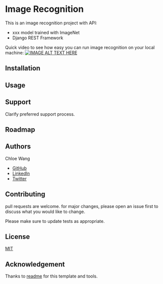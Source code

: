 # Image Recognition
This is an image recognition project with API:
- xxx model trained with ImageNet
- Django REST Framework

Quick video to see how easy you can run image recognition on your local machine:
[![IMAGE ALT TEXT HERE](https://img.youtube.com/vi/TC3C5jirBxU/0.jpg)](https://www.youtube.com/watch?v=TC3C5jirBxU)

## Installation


## Usage

## Support
Clarify preferred support process. 

## Roadmap

## Authors
Chloe Wang
* [GitHub](https://github.com/synergit/)
* [LinkedIn](https://www.linkedin.com/in/xwang-1a/)
* [Twitter](https://twitter.com/chloe_wang1)

## Contributing
pull requests are welcome. for major changes, please open an issue first to discuss what you would like to change.

Please make sure to update tests as appropriate.

## License
[MIT](https://choosealicense.com/licenses/mit/)

## Acknowledgement
Thanks to [readme](https://www.makeareadme.com/) for this template and tools. 
